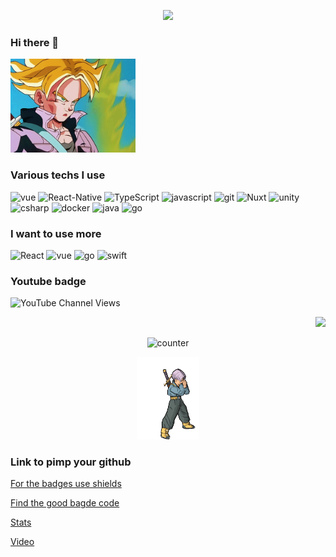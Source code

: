    
<p align="center">  
  
   
  <img src="https://github-readme-stats.vercel.app/api?username=sortidocorps&show_icons=true&theme=tokyonight" />
   
</p>

### Hi there 👋

<img hight="100" width="200" src="c50ee041bc3f38cdaa8b31784de3e054.gif" />

<h3>Various techs I use</h3>
<p>
  
  <img alt="vue" src="https://img.shields.io/badge/-Vue-4fc08d?logo=Vue.js&logoColor=white" />  
  <img alt="React-Native" src="https://img.shields.io/badge/-React--Native-45b8d8?logo=react&logoColor=white" />
  <img alt="TypeScript" src="https://img.shields.io/badge/-TypeScript-007ACC?logo=typescript&logoColor=white" />
  <img alt="javascript" src="https://img.shields.io/badge/-javascript-F7DF1E?logo=javascript&logoColor=white" />
  <img alt="git" src="https://img.shields.io/badge/-Git-F05032?logo=git&logoColor=white" />
  <img alt="Nuxt" src="https://img.shields.io/badge/-NuxtJs-00DC82?logo=nuxt.js&logoColor=white" />
  
  <img alt="unity" src="https://img.shields.io/badge/-Unity-FFFFFF?logo=unity&logoColor=white" />
  
  <img alt="csharp" src="https://img.shields.io/badge/-c-239120?logo=csharp&logoColor=white" />
  <img alt="docker" src="https://img.shields.io/badge/-docker-2496ED?logo=docker&logoColor=white" />
  <img alt="java" src="https://img.shields.io/badge/-java-007396?logo=java&logoColor=white" />
  
  <img alt="go" src="https://img.shields.io/badge/-go-00ADD8?logo=go&logoColor=white" />
  
  
  
  
  
</p>


<h3>I want to use more</h3>

<p>
  
  
  
 <img alt="React" src="https://img.shields.io/badge/-ReactJs-61DAFB?logo=react&logoColor=white&logoWidth=30" />
 <img alt="vue" src="https://img.shields.io/badge/-Vue-4fc08d?logo=Vue.js&logoColor=white" />  
 <img alt="go" src="https://img.shields.io/badge/-node.js-339933?logo=Node.js&logoColor=white" />
 <img alt="swift" src="https://img.shields.io/badge/-Swift-F05138?logo=Swift.js&logoColor=white" />
  
  
  </p>


<h3>Youtube badge</h3>
<p>
  <img alt="YouTube Channel Views" src="https://img.shields.io/youtube/channel/views/UC1FyDvc6BG9ph4ExhTOCIDQ?style=social" /> 
</p>



                                

 <p align="right" >  
  <img  src="https://github-readme-stats.vercel.app/api/top-langs/?username=sortidocorps&langs_count=8&theme=tokyonight" />
  </p>
  
 <p align="center" > 
  <img alt="counter" src="https://profile-counter.glitch.me/sortidocorps/count.svg" />
 </p> 
  
  <p align="center" > 
    <img hight="50" width="100" alt="counter" src="superdbz-superdragonballz.gif" />
 </p>   


### Link to pimp your github

[For the badges use shields](https://shields.io/)

[Find the good bagde code](https://simpleicons.org/)

[Stats](https://github.com/anuraghazra/github-readme-stats)

[Video](https://youtu.be/NEemH60QoCE)
